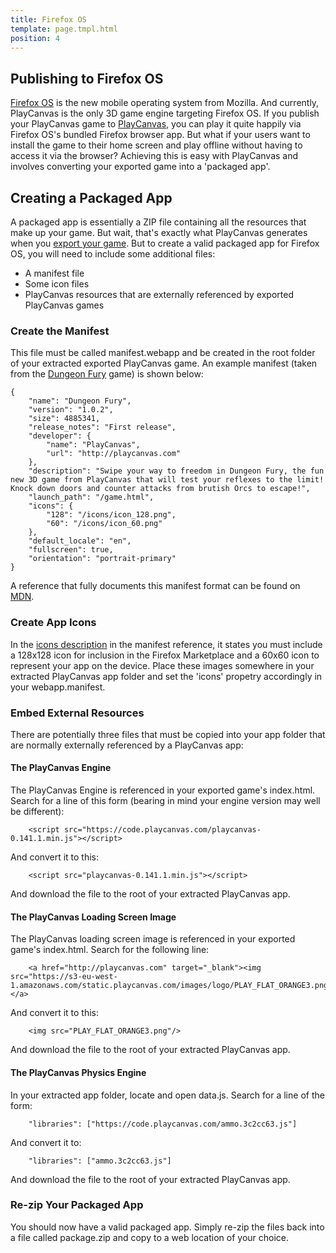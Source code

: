 ```yaml
---
title: Firefox OS
template: page.tmpl.html
position: 4
---
```


## Publishing to Firefox OS

[Firefox OS][firefoxos] is the new mobile operating system from Mozilla. And currently, PlayCanvas is the only 3D game engine targeting Firefox OS. If you publish your PlayCanvas game to [PlayCanvas](publish_playcanvas), you can play it quite happily via Firefox OS's bundled Firefox browser app. But what if your users want to install the game to their home screen and play offline without having to access it via the browser? Achieving this is easy with PlayCanvas and involves converting your exported game into a 'packaged app'.

## Creating a Packaged App

A packaged app is essentially a ZIP file containing all the resources that make up your game. But wait, that's exactly what PlayCanvas generates when you [export your game][publish_selfhost]. But to create a valid packaged app for Firefox OS, you will need to include some additional files:

* A manifest file
* Some icon files
* PlayCanvas resources that are externally referenced by exported PlayCanvas games

### Create the Manifest

This file must be called manifest.webapp and be created in the root folder of your extracted exported PlayCanvas game. An example manifest (taken from the [Dungeon Fury][dungeon_fury] game) is shown below:

~~~javascript~~~
{
    "name": "Dungeon Fury",
    "version": "1.0.2",
    "size": 4885341,
    "release_notes": "First release",
    "developer": {
        "name": "PlayCanvas",
        "url": "http://playcanvas.com"
    },
    "description": "Swipe your way to freedom in Dungeon Fury, the fun new 3D game from PlayCanvas that will test your reflexes to the limit! Knock down doors and counter attacks from brutish Orcs to escape!",
    "launch_path": "/game.html",
    "icons": {
        "128": "/icons/icon_128.png",
        "60": "/icons/icon_60.png"
    },
    "default_locale": "en",
    "fullscreen": true,
    "orientation": "portrait-primary"
}
~~~

A reference that fully documents this manifest format can be found on [MDN][mdn].

### Create App Icons

In the [icons description][icons] in the manifest reference, it states you must include a 128x128 icon for inclusion in the Firefox Marketplace and a 60x60 icon to represent your app on the device. Place these images somewhere in your extracted PlayCanvas app folder and set the 'icons' propetry accordingly in your webapp.manifest.

### Embed External Resources

There are potentially three files that must be copied into your app folder that are normally externally referenced by a PlayCanvas app:

#### The PlayCanvas Engine

The PlayCanvas Engine is referenced in your exported game's index.html. Search for a line of this form (bearing in mind your engine version may well be different):

~~~html~~~
    <script src="https://code.playcanvas.com/playcanvas-0.141.1.min.js"></script>
~~~

And convert it to this:

~~~html~~~
    <script src="playcanvas-0.141.1.min.js"></script>
~~~

And download the file to the root of your extracted PlayCanvas app.

#### The PlayCanvas Loading Screen Image

The PlayCanvas loading screen image is referenced in your exported game's index.html. Search for the following line:

~~~html~~~
    <a href="http://playcanvas.com" target="_blank"><img src="https://s3-eu-west-1.amazonaws.com/static.playcanvas.com/images/logo/PLAY_FLAT_ORANGE3.png"/></a>
~~~

And convert it to this:

~~~html~~~
    <img src="PLAY_FLAT_ORANGE3.png"/>
~~~

And download the file to the root of your extracted PlayCanvas app.

#### The PlayCanvas Physics Engine

In your extracted app folder, locate and open data.js. Search for a line of the form:

~~~javascript~~~
    "libraries": ["https://code.playcanvas.com/ammo.3c2cc63.js"]
~~~

And convert it to:

~~~javascript~~~
    "libraries": ["ammo.3c2cc63.js"]
~~~

And download the file to the root of your extracted PlayCanvas app.

### Re-zip Your Packaged App

You should now have a valid packaged app. Simply re-zip the files back into a file called package.zip and copy to a web location of your choice.

[firefoxos]: http://www.mozilla.org/en-US/firefox/os/
[publish_playcanvas]: /user-manual/publishing/playcanvas
[publish_selfhost]: /user-manual/publishing/selfhosting
[dungeon_fury]: http://apps.playcanvas.com/playcanvas/dungeonfury/dungeonfury
[mdn]: https://developer.mozilla.org/en-US/Apps/Developing/Manifest
[icons]: https://developer.mozilla.org/en-US/Apps/Developing/Manifest#icons
